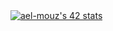 <div style = "margin : auto; align-item = center; ">
<a href="https://github.com/oakoudad/badge42"><img src="https://badge.mediaplus.ma/binary/ael-mouz" alt="ael-mouz's 42 stats" /></a>
</div>

